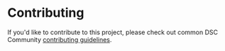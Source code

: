 # Contributing

If you'd like to contribute to this project, please check out common DSC Community
[contributing guidelines](https://dsccommunity.org/guidelines/contributing).
